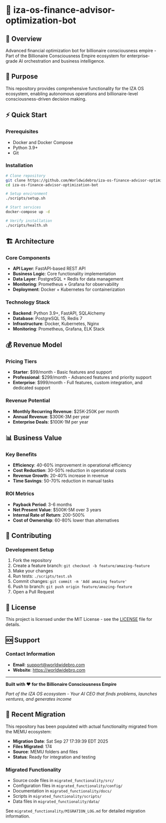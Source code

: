 # 🤖 iza-os-finance-advisor-optimization-bot

## 🚀 Overview
Advanced financial optimization bot for billionaire consciousness empire - Part of the Billionaire Consciousness Empire ecosystem for enterprise-grade AI orchestration and business intelligence.

## 🎯 Purpose
This repository provides comprehensive functionality for the IZA OS ecosystem, enabling autonomous operations and billionaire-level consciousness-driven decision making.

## ⚡ Quick Start

### Prerequisites
- Docker and Docker Compose
- Python 3.9+
- Git

### Installation

```bash
# Clone repository
git clone https://github.com/Worldwidebro/iza-os-finance-advisor-optimization-bot.git
cd iza-os-finance-advisor-optimization-bot

# Setup environment
./scripts/setup.sh

# Start services
docker-compose up -d

# Verify installation
./scripts/health.sh
```

## 🏗️ Architecture

### Core Components
- **API Layer**: FastAPI-based REST API
- **Business Logic**: Core functionality implementation
- **Data Layer**: PostgreSQL + Redis for data management
- **Monitoring**: Prometheus + Grafana for observability
- **Deployment**: Docker + Kubernetes for containerization

### Technology Stack
- **Backend**: Python 3.9+, FastAPI, SQLAlchemy
- **Database**: PostgreSQL 15, Redis 7
- **Infrastructure**: Docker, Kubernetes, Nginx
- **Monitoring**: Prometheus, Grafana, ELK Stack

## 💰 Revenue Model

### Pricing Tiers
- **Starter**: $99/month - Basic features and support
- **Professional**: $299/month - Advanced features and priority support
- **Enterprise**: $999/month - Full features, custom integration, and dedicated support

### Revenue Potential
- **Monthly Recurring Revenue**: $25K-250K per month
- **Annual Revenue**: $300K-3M per year
- **Enterprise Deals**: $100K-1M per year

## 📊 Business Value

### Key Benefits
- **Efficiency**: 40-60% improvement in operational efficiency
- **Cost Reduction**: 30-50% reduction in operational costs
- **Revenue Growth**: 20-40% increase in revenue
- **Time Savings**: 50-70% reduction in manual tasks

### ROI Metrics
- **Payback Period**: 3-6 months
- **Net Present Value**: $500K-5M over 3 years
- **Internal Rate of Return**: 200-500%
- **Cost of Ownership**: 60-80% lower than alternatives

## 🤝 Contributing

### Development Setup
1. Fork the repository
2. Create a feature branch: `git checkout -b feature/amazing-feature`
3. Make your changes
4. Run tests: `./scripts/test.sh`
5. Commit changes: `git commit -m 'Add amazing feature'`
6. Push to branch: `git push origin feature/amazing-feature`
7. Open a Pull Request

## 📄 License
This project is licensed under the MIT License - see the [LICENSE](LICENSE) file for details.

## 🆘 Support

### Contact Information
- **Email**: support@worldwidebro.com
- **Website**: https://worldwidebro.com

---

**Built with ❤️ for the Billionaire Consciousness Empire**

*Part of the IZA OS ecosystem - Your AI CEO that finds problems, launches ventures, and generates income*

## 🔄 Recent Migration

This repository has been populated with actual functionality migrated from the MEMU ecosystem:

- **Migration Date**: Sat Sep 27 17:39:39 EDT 2025
- **Files Migrated**:      174
- **Source**: MEMU folders and files
- **Status**: Ready for integration and testing

### Migrated Functionality
- Source code files in `migrated_functionality/src/`
- Configuration files in `migrated_functionality/config/`
- Documentation in `migrated_functionality/docs/`
- Scripts in `migrated_functionality/scripts/`
- Data files in `migrated_functionality/data/`

See `migrated_functionality/MIGRATION_LOG.md` for detailed migration information.

